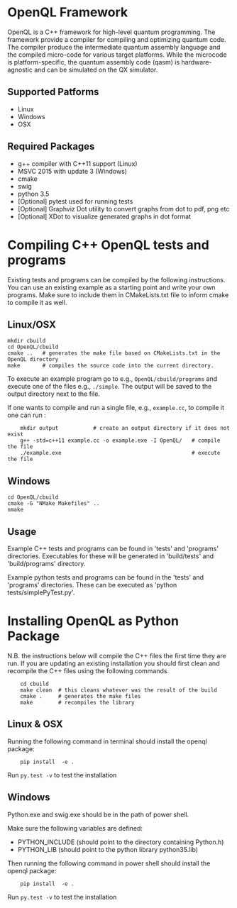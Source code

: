 # OpenQL Framework #

OpenQL is a C++ framework for high-level quantum programming. The framework
provide a compiler for compiling and optimizing quantum code. The compiler
produce the intermediate quantum assembly language and the compiled micro-code
for various target platforms. While the microcode is platform-specific, the
quantum assembly code (qasm) is hardware-agnostic and can be simulated on the
QX simulator.


## Supported Patforms

* Linux
* Windows
* OSX

## Required Packages

* g++ compiler with C++11 support (Linux)
* MSVC 2015 with update 3 (Windows)
* cmake
* swig
* python 3.5
* [Optional] pytest used for running tests
* [Optional] Graphviz Dot utility to convert graphs from dot to pdf, png etc
* [Optional] XDot to visualize generated graphs in dot format




# Compiling C++ OpenQL tests and programs

Existing tests and programs can be compiled by the following instructions. You can use an existing example as a starting point and write your own programs. Make sure to include them in CMakeLists.txt file to inform cmake to compile it as well.


## Linux/OSX
    mkdir cbuild 
    cd OpenQL/cbuild 
    cmake ..   # generates the make file based on CMakeLists.txt in the OpenQL directory
    make       # compiles the source code into the current directory. 

To execute an example program go to e.g., `OpenQL/cbuild/programs` and execute one of the files e.g.,  `./simple`. The output will be saved to the output directory next to the file.

If one wants to compile and run a single file, e.g., `example.cc`, to compile it one can run : 
```
    mkdir output           # create an output directory if it does not exist
    g++ -std=c++11 example.cc -o example.exe -I OpenQL/   # compile the file
    ./example.exe                                         # execute the file
```

## Windows
    cd OpenQL/cbuild
    cmake -G "NMake Makefiles" ..
    nmake


## Usage

Example C++ tests and programs can be found in 'tests' and 'programs'
directories. Executables for these will be generated in 'build/tests' and 'build/programs'
directory.

Example python tests and programs can be found in the 'tests' and 'programs' directories.
These can be executed as 'python tests/simplePyTest.py'.

# Installing OpenQL as Python Package

N.B. the instructions below will compile the C++ files the first time they are run. If you are updating an existing installation you should first clean and recompile the C++ files using the following commands. 
```
    cd cbuild 
    make clean  # this cleans whatever was the result of the build
    cmake .     # generates the make files
    make        # recompiles the library 
```

## Linux & OSX

Running the following command in terminal should install the openql package:

        pip install  -e .

Run `py.test -v` to test the installation  

## Windows

Python.exe and swig.exe should be in the path of power shell.

Make sure the following variables are defined:

* PYTHON\_INCLUDE (should point to the directory containing Python.h)
* PYTHON\_LIB (should point to the python library python35.lib)

Then running the following command in power shell should install the openql package:

        pip install  -e .

Run `py.test -v` to test the installation  
